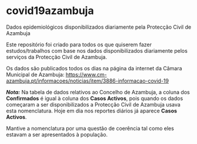 # covid19azambuja
Dados epidemiológicos disponibilizados diariamente pela Protecção Civil de Azambuja

Este repositório foi criado para todos os que quiserem fazer estudos/trabalhos com base nos dados disponibilizados diariamente pelos serviços
da Protecção Civil de Azambuja.

Os dados são publicados todos os dias na página da internet da Câmara Municipal de Azambuja: https://www.cm-azambuja.pt/informacoes/noticias/item/3886-informacao-covid-19

<b><i>Nota:</b></i> Na tabela de dados relativos ao Concelho de Azambuja, a coluna dos <b>Confirmados</b> é igual à coluna dos <b>Casos Activos</b>, pois quando os dados começaram a ser disponibilizados a Protecção Civil de Azambuja usava esta nomenclatura. Hoje em dia nos reportes diários já aparece <b>Casos Activos</b>.

Mantive a nomenclatura por uma questão de coerência tal como eles estavam a ser apresentados à população.
